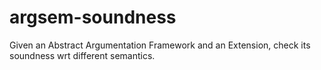 # argsem-soundness
Given an Abstract Argumentation Framework and an Extension, check its soundness wrt different semantics.

